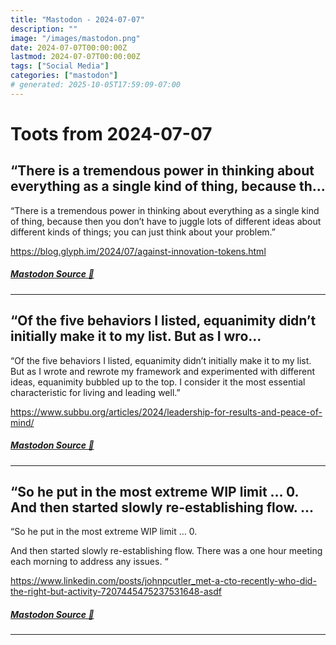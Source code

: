```yaml
---
title: "Mastodon - 2024-07-07"
description: ""
image: "/images/mastodon.png"
date: 2024-07-07T00:00:00Z
lastmod: 2024-07-07T00:00:00Z
tags: ["Social Media"]
categories: ["mastodon"]
# generated: 2025-10-05T17:59:09-07:00
---
```


# Toots from 2024-07-07

## “There is a tremendous power in thinking about everything as a single kind of thing, because th...

“There is a tremendous power in thinking about everything as a single kind of thing, because then you don’t have to juggle lots of different ideas about different kinds of things; you can just think about your problem.”

<https://blog.glyph.im/2024/07/against-innovation-tokens.html>

##### [Mastodon Source 🐘](https://hachyderm.io/@mweagle/112743096492545357)

---

## “Of the five behaviors I listed, equanimity didn’t initially make it to my list. But as I wro...

“Of the five behaviors I listed, equanimity didn’t initially make it to my list. But as I wrote and rewrote my framework and experimented with different ideas, equanimity bubbled up to the top. I consider it the most essential characteristic for living and leading well.”

<https://www.subbu.org/articles/2024/leadership-for-results-and-peace-of-mind/>

##### [Mastodon Source 🐘](https://hachyderm.io/@mweagle/112743062308441849)

---

## “So he put in the most extreme WIP limit … 0.  And then started slowly re-establishing flow. ...

“So he put in the most extreme WIP limit … 0.

And then started slowly re-establishing flow. There was a one hour meeting each morning to address any issues. “

<https://www.linkedin.com/posts/johnpcutler_met-a-cto-recently-who-did-the-right-but-activity-7207445475237531648-asdf>

##### [Mastodon Source 🐘](https://hachyderm.io/@mweagle/112743036030437339)

---

